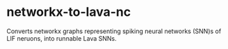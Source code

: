# networkx-to-lava-nc
Converts networkx graphs representing spiking neural networks (SNN)s of LIF neruons, into runnable Lava SNNs.